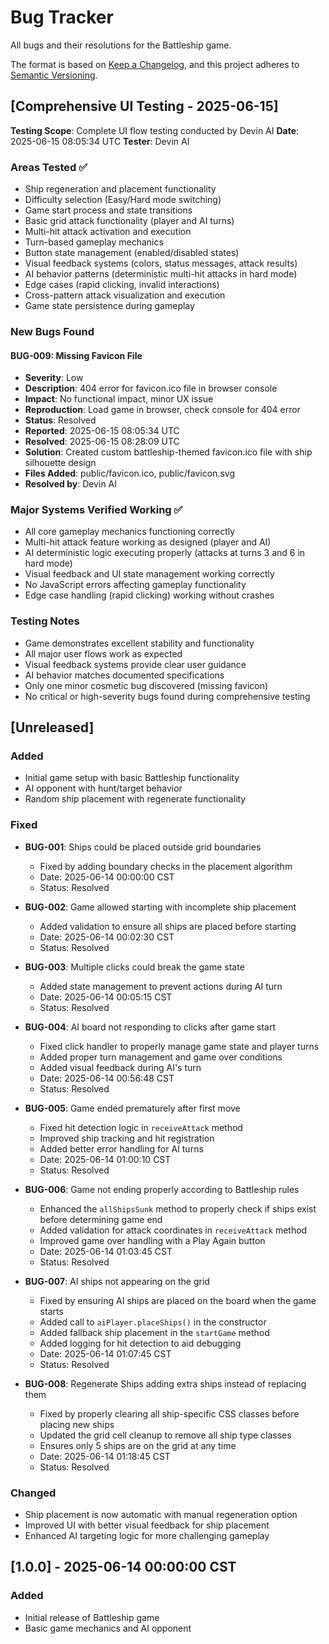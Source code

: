 # Bug Tracker

All bugs and their resolutions for the Battleship game.

The format is based on [Keep a Changelog](https://keepachangelog.com/en/1.0.0/),
and this project adheres to [Semantic Versioning](https://semver.org/spec/v2.0.0.html).

## [Comprehensive UI Testing - 2025-06-15]

**Testing Scope**: Complete UI flow testing conducted by Devin AI
**Date**: 2025-06-15 08:05:34 UTC
**Tester**: Devin AI

### Areas Tested ✅
- Ship regeneration and placement functionality
- Difficulty selection (Easy/Hard mode switching)
- Game start process and state transitions
- Basic grid attack functionality (player and AI turns)
- Multi-hit attack activation and execution
- Turn-based gameplay mechanics
- Button state management (enabled/disabled states)
- Visual feedback systems (colors, status messages, attack results)
- AI behavior patterns (deterministic multi-hit attacks in hard mode)
- Edge cases (rapid clicking, invalid interactions)
- Cross-pattern attack visualization and execution
- Game state persistence during gameplay

### New Bugs Found

#### BUG-009: Missing Favicon File
- **Severity**: Low
- **Description**: 404 error for favicon.ico file in browser console
- **Impact**: No functional impact, minor UX issue
- **Reproduction**: Load game in browser, check console for 404 error
- **Status**: Resolved
- **Reported**: 2025-06-15 08:05:34 UTC
- **Resolved**: 2025-06-15 08:28:09 UTC
- **Solution**: Created custom battleship-themed favicon.ico file with ship silhouette design
- **Files Added**: public/favicon.ico, public/favicon.svg
- **Resolved by**: Devin AI

### Major Systems Verified Working ✅
- All core gameplay mechanics functioning correctly
- Multi-hit attack feature working as designed (player and AI)
- AI deterministic logic executing properly (attacks at turns 3 and 6 in hard mode)
- Visual feedback and UI state management working correctly
- No JavaScript errors affecting gameplay functionality
- Edge case handling (rapid clicking) working without crashes

### Testing Notes
- Game demonstrates excellent stability and functionality
- All major user flows work as expected
- Visual feedback systems provide clear user guidance
- AI behavior matches documented specifications
- Only one minor cosmetic bug discovered (missing favicon)
- No critical or high-severity bugs found during comprehensive testing

## [Unreleased]

### Added
- Initial game setup with basic Battleship functionality
- AI opponent with hunt/target behavior
- Random ship placement with regenerate functionality

### Fixed
- **BUG-001**: Ships could be placed outside grid boundaries
  - Fixed by adding boundary checks in the placement algorithm
  - Date: 2025-06-14 00:00:00 CST
  - Status: Resolved

- **BUG-002**: Game allowed starting with incomplete ship placement
  - Added validation to ensure all ships are placed before starting
  - Date: 2025-06-14 00:02:30 CST
  - Status: Resolved

- **BUG-003**: Multiple clicks could break the game state
  - Added state management to prevent actions during AI turn
  - Date: 2025-06-14 00:05:15 CST
  - Status: Resolved

- **BUG-004**: AI board not responding to clicks after game start
  - Fixed click handler to properly manage game state and player turns
  - Added proper turn management and game over conditions
  - Added visual feedback during AI's turn
  - Date: 2025-06-14 00:56:48 CST
  - Status: Resolved

- **BUG-005**: Game ended prematurely after first move
  - Fixed hit detection logic in `receiveAttack` method
  - Improved ship tracking and hit registration
  - Added better error handling for AI turns
  - Date: 2025-06-14 01:00:10 CST
  - Status: Resolved

- **BUG-006**: Game not ending properly according to Battleship rules
  - Enhanced the `allShipsSunk` method to properly check if ships exist before determining game end
  - Added validation for attack coordinates in `receiveAttack` method
  - Improved game over handling with a Play Again button
  - Date: 2025-06-14 01:03:45 CST
  - Status: Resolved

- **BUG-007**: AI ships not appearing on the grid
  - Fixed by ensuring AI ships are placed on the board when the game starts
  - Added call to `aiPlayer.placeShips()` in the constructor
  - Added fallback ship placement in the `startGame` method
  - Added logging for hit detection to aid debugging
  - Date: 2025-06-14 01:07:45 CST
  - Status: Resolved

- **BUG-008**: Regenerate Ships adding extra ships instead of replacing them
  - Fixed by properly clearing all ship-specific CSS classes before placing new ships
  - Updated the grid cell cleanup to remove all ship type classes
  - Ensures only 5 ships are on the grid at any time
  - Date: 2025-06-14 01:18:45 CST
  - Status: Resolved

### Changed
- Ship placement is now automatic with manual regeneration option
- Improved UI with better visual feedback for ship placement
- Enhanced AI targeting logic for more challenging gameplay

## [1.0.0] - 2025-06-14 00:00:00 CST
### Added
- Initial release of Battleship game
- Basic game mechanics and AI opponent
